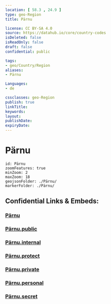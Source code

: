 ```yaml
---
location: [ 58.3 , 24.9 ] 
type: geo-Region
title: Pärnu

license: CC BY-SA 4.0
source: https://datahub.io/core/country-codes
isDeleted: false
isReadOnly: false
draft: false
confidential: public

tags:
- geo/Country/Region
aliases:
- Pärnu

Languages:
- de

cssclasses: geo-Region
publish: true
linkTitle: 
keywords: 
layout: 
publishDate: 
expiryDate: 
---
```


# Pärnu

```leaflet
id: Pärnu
zoomFeatures: true 
minZoom: 2 
maxZoom: 18
geojsonFolder: ./Pärnu/
markerFolder: ./Pärnu/
```


## Confidential Links & Embeds: 

### [Pärnu](/_Standards/Earth/Continent/Europe/Europe~North/Estonia/Counties~Estonia/Pärnu.md) 

### [Pärnu.public](/_public/Earth/Continent/Europe/Europe~North/Estonia/Counties~Estonia/Pärnu.public.md) 

### [Pärnu.internal](/_internal/Earth/Continent/Europe/Europe~North/Estonia/Counties~Estonia/Pärnu.internal.md) 

### [Pärnu.protect](/_protect/Earth/Continent/Europe/Europe~North/Estonia/Counties~Estonia/Pärnu.protect.md) 

### [Pärnu.private](/_private/Earth/Continent/Europe/Europe~North/Estonia/Counties~Estonia/Pärnu.private.md) 

### [Pärnu.personal](/_personal/Earth/Continent/Europe/Europe~North/Estonia/Counties~Estonia/Pärnu.personal.md) 

### [Pärnu.secret](/_secret/Earth/Continent/Europe/Europe~North/Estonia/Counties~Estonia/Pärnu.secret.md)

